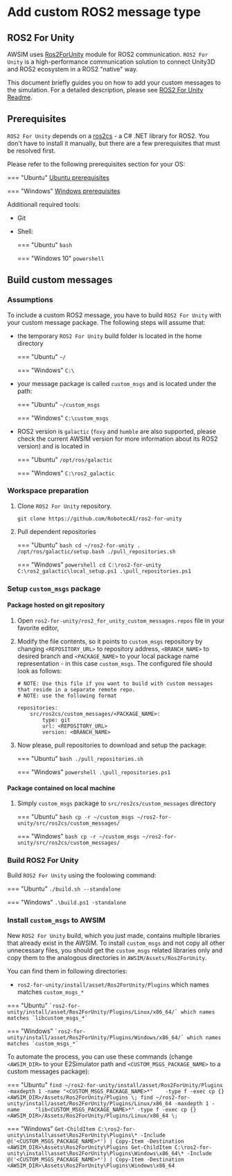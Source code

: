 # Add custom ROS2 message type

## ROS2 For Unity

AWSIM uses [Ros2ForUnity](https://github.com/RobotecAI/ros2-for-unity) module for ROS2 communication. `ROS2 For Unity` is a high-performance communication solution to connect Unity3D and ROS2 ecosystem in a ROS2 "native" way.

This document briefly guides you on how to add your custom messages to the simulation. For a detailed description, please see [ROS2 For Unity Readme](https://github.com/RobotecAI/ros2-for-unity/blob/master/README.md).

## Prerequisites

`ROS2 For Unity` depends on a [ros2cs](https://github.com/RobotecAI/ros2cs) - a C# .NET library for ROS2. You don't have to install it manually, but there are a few prerequisites that must be resolved first.

Please refer to the following prerequisites section for your OS:

=== "Ubuntu"
    [Ubuntu prerequisites](https://github.com/RobotecAI/ros2cs/blob/master/README-UBUNTU.md#prerequisites)

=== "Windows"
    [Windows prerequisites](https://github.com/RobotecAI/ros2cs/blob/1.2.0/README-WINDOWS.md#prerequisites)

Additionall required tools:

- Git
- Shell:

    === "Ubuntu"
        `bash`

    === "Windows 10"
        `powershell`

## Build custom messages

### Assumptions

To include a custom ROS2 message, you have to build `ROS2 For Unity` with your custom message package. The following steps will assume that:

- the temporary `ROS2 For Unity` build folder is located in the home directory

    === "Ubuntu"
        `~/`

    === "Windows"
        `C:\`

- your message package is called `custom_msgs` and is located under the path:

    === "Ubuntu"
        `~/custom_msgs`

    === "Windows"
        `C:\custom_msgs`
- ROS2 version is `galactic` (`foxy` and `humble` are also supported, please check the current AWSIM version for more information about its ROS2 version) and is located in

    === "Ubuntu"
        `/opt/ros/galactic`

    === "Windows"
        `C:\ros2_galactic`

### Workspace preparation

1. Clone `ROS2 For Unity` repository.

    ```
    git clone https://github.com/RobotecAI/ros2-for-unity
    ```

1. Pull dependent repositories

    === "Ubuntu"
        ```bash
        cd ~/ros2-for-unity
        . /opt/ros/galactic/setup.bash
        ./pull_repositories.sh
        ```

    === "Windows"
        ```powershell
        cd C:\ros2-for-unity
        C:\ros2_galactic\local_setup.ps1
        .\pull_repositories.ps1
        ```

### Setup `custom_msgs` package

#### Package hosted on git repository

1. Open `ros2-for-unity/ros2_for_unity_custom_messages.repos` file in your favorite editor,
2. Modify the file contents, so it points to `custom_msgs` repository by changing `<REPOSITORY_URL>` to repository address, `<BRANCH_NAME>` to desired branch and `<PACKAGE_NAME>` to your local package name representation - in this case `custom_msgs`. The configured file should look as follows:

    ```
    # NOTE: Use this file if you want to build with custom messages that reside in a separate remote repo.
    # NOTE: use the following format

    repositories:
        src/ros2cs/custom_messages/<PACKAGE_NAME>:
            type: git
            url: <REPOSITORY_URL>
            version: <BRANCH_NAME>
    ```
3. Now please, pull repositories to download and setup the package:
    
    === "Ubuntu"
        ```bash
        ./pull_repositories.sh
        ```

    === "Windows"
        ```powershell
        .\pull_repositories.ps1
        ```

#### Package contained on local machine

1. Simply `custom_msgs` package to `src/ros2cs/custom_messages` directory
    
    === "Ubuntu"
        ```bash
        cp -r ~/custom_msgs ~/ros2-for-unity/src/ros2cs/custom_messages/
        ```

    === "Windows"
        ```bash
        cp -r ~/custom_msgs ~/ros2-for-unity/src/ros2cs/custom_messages/
        ```

### Build ROS2 For Unity

Build `ROS2 For Unity` using the foolowing command:

=== "Ubuntu"
    ```
    ./build.sh --standalone
    ```

=== "Windows"
    ```
    .\build.ps1 -standalone
    ```

### Install `custom_msgs` to AWSIM

New `ROS2 For Unity` build, which you just made, contains multiple libraries that already exist in the AWSIM. To install `custom_msgs` and not copy all other unnecessary files, you should get the `custom_msgs` related libraries only and copy them to the analogous directories in `AWSIM/Assets/Ros2ForUnity`.

You can find them in following directories:

- `ros2-for-unity/install/asset/Ros2ForUnity/Plugins` which names matches `custom_msgs_*`

=== "Ubuntu"
    ```
    `ros2-for-unity/install/asset/Ros2ForUnity/Plugins/Linux/x86_64/` which names matches `libcustom_msgs_*`
    ```

=== "Windows"
    ```
    `ros2-for-unity/install/asset/Ros2ForUnity/Plugins/Windows/x86_64/` which names matches `custom_msgs_*`
    ```

To automate the process, you can use these commands (change `<AWSIM_DIR>` to your E2Simulator path and `<CUSTOM_MSGS_PACKAGE_NAME>` to a custom messages package):

=== "Ubuntu"
    ```
    find ~/ros2-for-unity/install/asset/Ros2ForUnity/Plugins -maxdepth 1 -name "<CUSTOM_MSGS_PACKAGE_NAME>*"    -type f -exec cp {} <AWSIM_DIR>/Assets/Ros2ForUnity/Plugins \;
    find ~/ros2-for-unity/install/asset/Ros2ForUnity/Plugins/Linux/x86_64 -maxdepth 1 -name     "lib<CUSTOM_MSGS_PACKAGE_NAME>*" -type f -exec cp {} <AWSIM_DIR>/Assets/Ros2ForUnity/Plugins/Linux/x86_64 \;
    ```

=== "Windows"
    ```
    Get-ChildItem C:\ros2-for-unity\install\asset\Ros2ForUnity\Plugins\* -Include @('<CUSTOM_MSGS_PACKAGE_NAME>*') | Copy-Item -Destination <AWSIM_DIR>\Assets\Ros2ForUnity\Plugins
    Get-ChildItem C:\ros2-for-unity\install\asset\Ros2ForUnity\Plugins\Windows\x86_64\* -Include @('<CUSTOM_MSGS_PACKAGE_NAME>*') | Copy-Item -Destination <AWSIM_DIR>\Assets\Ros2ForUnity\Plugins\Windows\x86_64
    ```